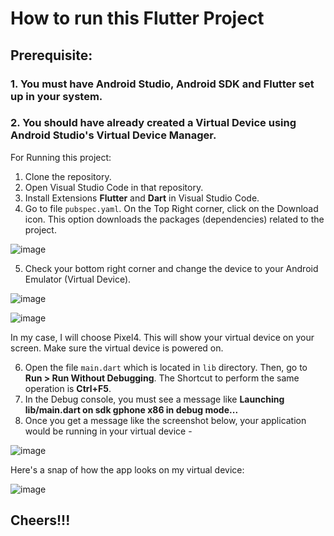 # How to run this Flutter Project

## Prerequisite:
### 1. You must have Android Studio, Android SDK and Flutter set up in your system. 
### 2. You should have already created a Virtual Device using Android Studio's Virtual Device Manager.

For Running this project:
1. Clone the repository.
2. Open Visual Studio Code in that repository.
3. Install Extensions **Flutter** and **Dart** in Visual Studio Code.
4. Go to file `pubspec.yaml`. On the Top Right corner, click on the Download icon. This option downloads the packages (dependencies) related to the project.

  ![image](https://user-images.githubusercontent.com/85622937/198702872-cefcca4e-f13e-47de-aeb7-54352f00f896.png)

5. Check your bottom right corner and change the device to your Android Emulator (Virtual Device). 

![image](https://user-images.githubusercontent.com/85622937/198703312-af8ca910-91a7-472f-baa2-b974082e53db.png)

![image](https://user-images.githubusercontent.com/85622937/198703401-63ab69ca-9b41-456b-90f5-a91618f6c24c.png)

In my case, I will choose Pixel4.
This will show your virtual device on your screen. Make sure the virtual device is powered on.

6. Open the file `main.dart` which is located in `lib` directory. Then, go to **Run > Run Without Debugging**. The Shortcut to perform the same operation is **Ctrl+F5**.
7. In the Debug console, you must see a message like **Launching lib/main.dart on sdk gphone x86 in debug mode...**
8. Once you get a message like the screenshot below, your application would be running in your virtual device - 

![image](https://user-images.githubusercontent.com/85622937/198704920-4360c638-ced9-4d9b-bc08-5941762c4a35.png)


Here's a snap of how the app looks on my virtual device:

![image](https://user-images.githubusercontent.com/85622937/198705116-93f095c4-73fc-4a8f-bbbf-1dfaa4bdf554.png)

## Cheers!!!
